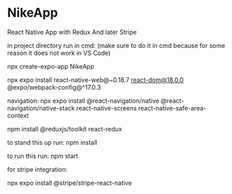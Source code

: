 # NikeApp
React Native App with Redux And later Stripe

in project directory run in cmd:
(make sure to do it in cmd because for some reason it does not work in VS Code)

npx create-expo-app NikeApp

npx expo install react-native-web@~0.18.7 react-dom@18.0.0 @expo/webpack-config@^17.0.3

navigation:
npx expo install @react-navigation/native @react-navigation/native-stack react-native-screens react-native-safe-area-context

npm install @reduxjs/toolkit react-redux

to stand this up run:
npm install

to run this run:
npm start



for stripe integration:

npx expo install @stripe/stripe-react-native


